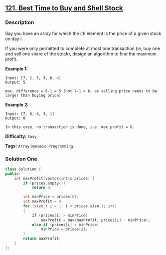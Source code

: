 ## [121. Best Time to Buy and Shell Stock](https://leetcode.com/problems/best-time-to-buy-and-sell-stock/description/)

### Description

Say you have an array for which the *i*th element is the price of a given stock on day _i_.

If you were only permitted to complete at most one transaction (ie, buy one and sell one share of the stock), design an algorithm to find the maximum profit.

**Example 1:**

```
Input: [7, 1, 5, 3, 6, 4]
Output: 5

max. difference = 6-1 = 5 (not 7-1 = 6, as selling price needs to be larger than buying price)

```

**Example 2:**

```
Input: [7, 6, 4, 3, 1]
Output: 0

In this case, no transaction is done, i.e. max profit = 0.
```

**Difficulty:** `Easy`

**Tags:** `Array` `Dynamic Programming`

### Solution One

```c++
class Solution {
public:
    int maxProfit(vector<int>& prices) {
        if (prices.empty())
            return 0;

        int minPrice = prices[0];
        int maxProfit = 0;
        for (size_t i = 1; i < prices.size(); i++)
        {
            if (prices[i] > minPrice)
                maxProfit = max(maxProfit, prices[i] - minPrice);
            else if (prices[i] < minPrice)
                minPrice = prices[i];
        }
        return maxProfit;
    }
};
```
